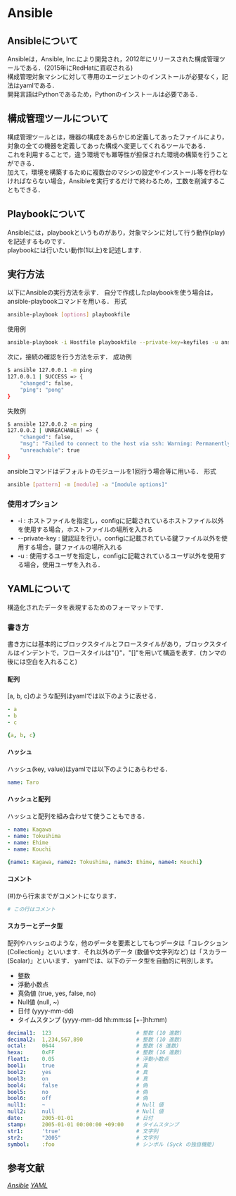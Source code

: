 # Ansible

## Ansibleについて

Ansibleは，Ansible, Inc.により開発され，2012年にリリースされた構成管理ツールである．(2015年にRedHatに買収される)  
構成管理対象マシンに対して専用のエージェントのインストールが必要なく，記法はyamlである．  
開発言語はPythonであるため，Pythonのインストールは必要である．  

## 構成管理ツールについて

構成管理ツールとは，機器の構成をあらかじめ定義してあったファイルにより，対象の全ての機器を定義してあった構成へ変更してくれるツールである．  
これを利用することで，違う環境でも冪等性が担保された環境の構築を行うことができる．  
加えて，環境を構築するために複数台のマシンの設定やインストール等を行わなければならない場合，Ansibleを実行するだけで終わるため，工数を削減することもできる．  

## Playbookについて

Ansibleには，playbookというものがあり，対象マシンに対して行う動作(play)を記述するものです．  
playbookには行いたい動作(1以上)を記述します．

## 実行方法

以下にAnsibleの実行方法を示す．
自分で作成したplaybookを使う場合は，ansible-playbookコマンドを用いる．
形式

```bash
ansible-playbook [options] playbookfile
```

使用例

```bash
ansible-playbook -i Hostfile playbookfile --private-key=keyfiles -u ansible
```

次に，接続の確認を行う方法を示す．
成功例

```bash
$ ansible 127.0.0.1 -m ping
127.0.0.1 | SUCCESS => {
    "changed": false,
    "ping": "pong"
}
```

失敗例

```bash
$ ansible 127.0.0.2 -m ping
127.0.0.2 | UNREACHABLE! => {
    "changed": false,
    "msg": "Failed to connect to the host via ssh: Warning: Permanently added '127.0.0.2' (ECDSA) to the list of known hosts.\r\nhata@127.0.0.2: Permission denied (publickey).\r\n",
    "unreachable": true
}
```

ansibleコマンドはデフォルトのモジュールを1回行う場合等に用いる．
形式

```bash
ansible [pattern] -m [module] -a "[module options]"
```

### 使用オプション

- -i : ホストファイルを指定し，configに記載されているホストファイル以外を使用する場合，ホストファイルの場所を入れる
- --private-key : 鍵認証を行い，configに記載されている鍵ファイル以外を使用する場合，鍵ファイルの場所入れる
- -u : 使用するユーザを指定し，configに記載されているユーザ以外を使用する場合，使用ユーザを入れる．

## YAMLについて

構造化されたデータを表現するためのフォーマットです．

### 書き方

書き方には基本的にブロックスタイルとフロースタイルがあり，ブロックスタイルはインデントで，フロースタイルは"{}"，"[]"を用いて構造を表す．(カンマの後には空白を入れること)

#### 配列

[a, b, c]のような配列はyamlでは以下のように表せる．

```yaml
- a
- b
- c

{a, b, c}
```

#### ハッシュ

ハッシュ(key, value)はyamlでは以下のようにあらわせる．

```yaml
name: Taro
```

#### ハッシュと配列

ハッシュと配列を組み合わせて使うこともできる．

```yaml
- name: Kagawa
- name: Tokushima
- name: Ehime
- name: Kouchi

{name1: Kagawa, name2: Tokushima, name3: Ehime, name4: Kouchi}
```

#### コメント

(#)から行末までがコメントになります．

```yaml
# この行はコメント
```

#### スカラーとデータ型

配列やハッシュのような，他のデータを要素としてもつデータは「コレクション (Collection)」といいます．それ以外のデータ (数値や文字列など) は「スカラー (Scalar)」といいます．
yamlでは、以下のデータ型を自動的に判別します。

- 整数
- 浮動小数点
- 真偽値 (true, yes, false, no)
- Null値 (null, ~)
- 日付 (yyyy-mm-dd)
- タイムスタンプ (yyyy-mm-dd hh:mm:ss [+-]hh:mm)

```yaml
decimal1:  123                           # 整数 (10 進数)
decimal2:  1,234,567,890                 # 整数 (10 進数)
octal:     0644                          # 整数 (8 進数)
hexa:      0xFF                          # 整数 (16 進数)
float1:    0.05                          # 浮動小数点
bool1:     true                          # 真
bool2:     yes                           # 真
bool3:     on                            # 真
bool4:     false                         # 偽
bool5:     no                            # 偽
bool6:     off                           # 偽
null1:     ~                             # Null 値
null2:     null                          # Null 値
date:      2005-01-01                    # 日付
stamp:     2005-01-01 00:00:00 +09:00    # タイムスタンプ
str1:      'true'                        # 文字列
str2:      "2005"                        # 文字列
symbol:    :foo                          # シンボル (Syck の独自機能)
```

## 参考文献

[*Ansible*](https://docs.ansible.com/index.html)
[*YAML*](https://magazine.rubyist.net/articles/0009/0009-YAML.html)

